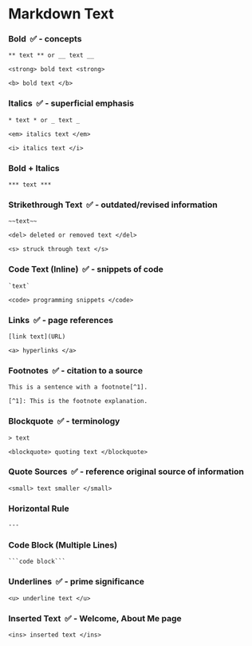 # Markdown Text

### Bold &nbsp;✅ - concepts

    ** text ** or __ text __

    <strong> bold text <strong>

    <b> bold text </b>

### Italics &nbsp;✅ - superficial emphasis

    * text * or _ text _

    <em> italics text </em>

    <i> italics text </i>

### Bold + Italics

    *** text ***

### Strikethrough Text &nbsp;✅ - outdated/revised information

    ~~text~~

    <del> deleted or removed text </del>

    <s> struck through text </s>


### Code Text (Inline) &nbsp;✅ - snippets of code 

    `text`

    <code> programming snippets </code>

### Links &nbsp;✅ - page references

    [link text](URL)
    
    <a> hyperlinks </a>

### Footnotes &nbsp;✅ - citation to a source

    This is a sentence with a footnote[^1].

    [^1]: This is the footnote explanation.

### Blockquote &nbsp;✅ - terminology

    > text

    <blockquote> quoting text </blockquote>

### Quote Sources &nbsp;✅ - reference original source of information

    <small> text smaller </small>

### Horizontal Rule

    ---

### Code Block (Multiple Lines)

    ```code block```

### Underlines &nbsp;✅ - prime significance

    <u> underline text </u>

### Inserted Text &nbsp;✅ - Welcome, About Me page

    <ins> inserted text </ins>
